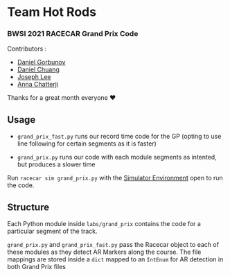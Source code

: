 # Team Hot Rods
### BWSI 2021 RACECAR Grand Prix Code

Contributors : 
 - [Daniel Gorbunov](https://github.com/dgorbunov)
 - [Daniel Chuang](https://github.com/daniel-chuang)
 - [Joseph Lee](https://github.com/jjosephlee)
 - [Anna Chatterji](https://github.com/anna-chatterji)

Thanks for a great month everyone ♥️ 

## Usage

- `grand_prix_fast.py` runs our record time code for the GP (opting to use line following for certain segments as it is faster)

- `grand_prix.py` runs our code with each module segments as intented, but produces a slower time

Run `racecar sim grand_prix.py` with the [Simulator Environment](https://github.com/MITLLRacecar/Simulation) open to run the code. 

## Structure

Each Python module inside `labs/grand_prix` contains the code for a particular segment of the track. 

`grand_prix.py` and `grand_prix_fast.py` pass the Racecar object to each of these modules as they detect AR Markers along the course. The file mappings are stored inside a `dict` mapped to an `IntEnum` for AR detection in both Grand Prix files
